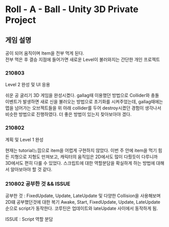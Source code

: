 # Roll - A - Ball - Unity 3D Private Project

## 게임 설명
공이 되어 움직이며 Item을 전부 먹게 된다.  
전부 먹은 후 결승 지점에 들어가면 새로운 Level이 불러와지는 간단한 개인 프로젝트


### 210803

Level 2 완성 및 UI 응용

쉬운 공 굴리기 3D 게임을 완성시켰다. gallag때 이용했던 방법으로 Collider와 충돌 이벤트가 발생하면 새로 신을 불러오는 방법으로 초기화를 시켜주었는데, gallag때에는 맵을 넘어가는 오브젝트들을 위 아래 collider를 두어 destroy시켰던 경험이 생각나서 비슷한 방법으로 진행하였다. 더 좋은 방법이 있는지 찾아보아야 겠다.

### 210802

계획 및 Level 1 완성

현재는 tutorial느낌으로 item을 어렵게 구현하지 않았다. 이번 주 안에 item을 먹기 힘든 지형으로 지형도 만져보고, 캐릭터의 움직임은 2D에서도 많이 다뤘듯이 다루니까 3D에서도 편히 다룰 수 있었다. 스크립트에 대한 역할분담을 확실하게 하는 방법에 대해서 알아보아야 할 것 같다.



### 210802 공부한 것 && ISSUE

공부한 것 : FixedUpdate, Update, LateUpdate 및 다양한 Collision을 사용해보며 2D떄 공부했던것에 대한 복기
Awake, Start, FixedUpdate, Update, LateUpdate 순으로 script가 동작한다. 코루틴은 업데이트와 lateUpdate 사이에서 동작하게 됨.

ISSUE : Script 역할 분담
